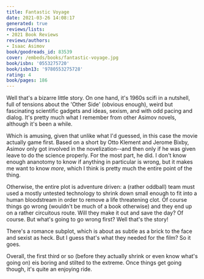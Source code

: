 ```yaml
---
title: Fantastic Voyage
date: 2021-03-26 14:08:17
generated: true
reviews/lists:
- 2021 Book Reviews
reviews/authors:
- Isaac Asimov
book/goodreads_id: 83539
cover: /embeds/books/fantastic-voyage.jpg
book/isbn: '0553275720'
book/isbn13: '9780553275728'
rating: 4
book/pages: 186
---
```

Well that's a bizarre little story. On one hand, it's 1960s scifi in a nutshell, full of tensions about the 'Other Side' (obvious enough), weird but fascinating scientific gadgets and ideas, sexism, and with odd pacing and dialog. It's pretty much what I remember from other Asimov novels, although it's been a while.  

Which is amusing, given that unlike what I'd guessed, in this case the movie actually game first. Based on a short by Otto Klement and Jerome Bixby, Asimov only got involved in the novelization--and then only if he was given leave to do the science properly. For the most part, he did. I don't know enough ananotomy to know if anything in particular is wrong, but it makes me want to know *more*, which I think is pretty much the entire point of the thing.  

<!--more-->

Otherwise, the entire plot is adventure driven: a (rather oddball) team must used a mostly untested technology to shrink down small enough to fit into a human bloodstream in order to remove a life threatening clot. Of course things go wrong (wouldn't be much of a book otherwise) and they end up on a rather circuitous route. Will they make it out and save the day? Of course. But what's going to go wrong first? Well that's the story!  

There's a romance subplot, which is about as subtle as a brick to the face and sexist as heck. But I guess that's what they needed for the film? So it goes.  

Overall, the first third or so (before they actually shrink or even know what's going on) eis boring and stilted to the extreme. Once things get going though, it's quite an enjoying ride.
